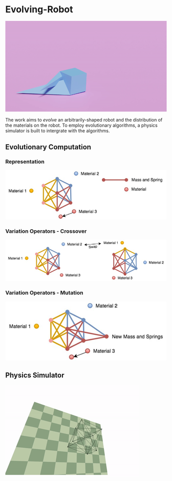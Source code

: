 # Evolving-Robot
![render](mass_based_best_pink.gif)

The work aims to *evolve*  an arbitrarily-shaped robot and the distribution of the materials on the
robot. To employ evolutionary algorithms, a physics simulator is built to intergrate with the algorithms.

## Evolutionary Computation
### Representation
![encoding](images/representation.jpg)
### Variation Operators - Crossover
![cross](images/cross.jpg)
### Variation Operators - Mutation
![mutation](images/mutation.jpg)
## Physics Simulator
![bc](bouncing_cube.gif)
